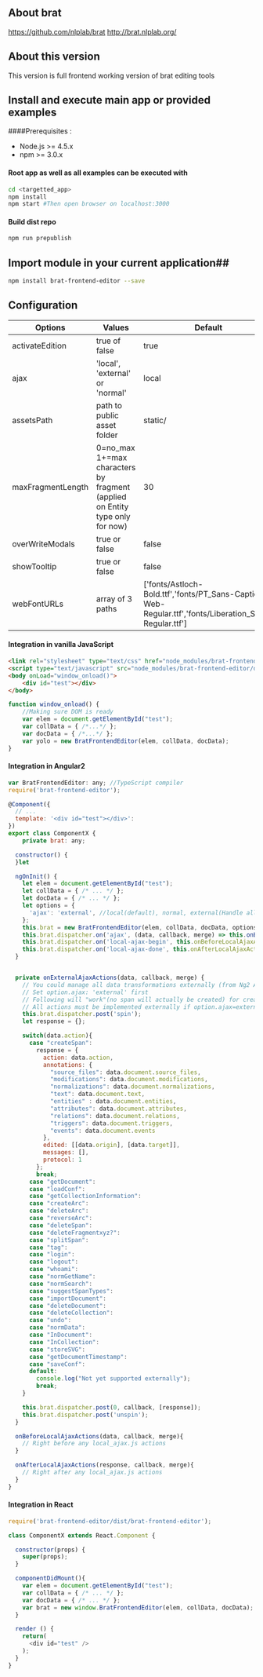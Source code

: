 ## About brat ##

https://github.com/nlplab/brat
http://brat.nlplab.org/

## About this version ##
This version is full frontend working version of brat editing tools


## Install and execute main app or provided examples
####Prerequisites :
- Node.js >= 4.5.x
- npm >= 3.0.x

#### Root app as well as all examples can be executed with
```bash
cd <targetted_app>
npm install
npm start #Then open browser on localhost:3000
```

#### Build dist repo
```bash
npm run prepublish
```

## Import module in your current application##
```bash
npm install brat-frontend-editor --save
```

## Configuration
| Options | Values | Default |
| --- | --- | --- |
| activateEdition | true of false | true |
| ajax | 'local', 'external' or 'normal' | local |
| assetsPath | path to public asset folder | static/ |
| maxFragmentLength | 0=no_max 1+=max characters by fragment (applied on Entity type only for now) | 30 |
| overWriteModals | true or false | false |
| showTooltip | true or false | false |
| webFontURLs | array of 3 paths | ['fonts/Astloch-Bold.ttf','fonts/PT_Sans-Caption-Web-Regular.ttf','fonts/Liberation_Sans-Regular.ttf'] |

#### Integration in vanilla JavaScript
```html
<link rel="stylesheet" type="text/css" href="node_modules/brat-frontend-editor/dist/brat-frontend-editor.min.css"/>
<script type="text/javascript" src="node_modules/brat-frontend-editor/dist/brat-frontend-editor.js"></script>
<body onLoad="window_onload()">
    <div id="test"></div>
</body>
```

```javascript
function window_onload() {
    //Making sure DOM is ready
    var elem = document.getElementById("test");
    var collData = { /*...*/ };
    var docData = { /*...*/ };
    var yolo = new BratFrontendEditor(elem, collData, docData);
}
```

#### Integration in Angular2
```javascript
var BratFrontendEditor: any; //TypeScript compiler
require('brat-frontend-editor');

@Component({
  // ...
  template: '<div id="test"></div>':
})
export class ComponentX {
    private brat: any;

  constructor() {
  }let

  ngOnInit() {
    let elem = document.getElementById("test");
    let collData = { /* ... */ };
    let docData = { /* ... */ };
    let options = {
      'ajax': 'external', //local(default), normal, external(Handle all 'ajax' actions by yourself)
    };
    this.brat = new BratFrontendEditor(elem, collData, docData, options);
    this.brat.dispatcher.on('ajax', (data, callback, merge) => this.onExternalAjaxActions(data, callback, merge));
    this.brat.dispatcher.on('local-ajax-begin', this.onBeforeLocalAjaxActions);
    this.brat.dispatcher.on('local-ajax-done', this.onAfterLocalAjaxActions);
  }


  private onExternalAjaxActions(data, callback, merge) {
    // You could manage all data transformations externally (from Ng2 App)
    // Set option.ajax: 'external' first
    // Following will "work"(no span will actually be created) for createSpan action
    // All actions must be implemented externally if option.ajax=external
    this.brat.dispatcher.post('spin');
    let response = {};

    switch(data.action){
      case "createSpan":
        response = {
          action: data.action,
          annotations: {
            "source_files": data.document.source_files,
            "modifications": data.document.modifications,
            "normalizations": data.document.normalizations,
            "text": data.document.text,
            "entities" : data.document.entities,
            "attributes": data.document.attributes,
            "relations": data.document.relations,
            "triggers": data.document.triggers,
            "events": data.document.events
          },
          edited: [[data.origin], [data.target]],
          messages: [],
          protocol: 1
        };
        break;
      case "getDocument":
      case "loadConf":
      case "getCollectionInformation":
      case "createArc":
      case "deleteArc":
      case "reverseArc":
      case "deleteSpan":
      case "deleteFragmentxyz?":
      case "splitSpan":
      case "tag":
      case "login":
      case "logout":
      case "whoami":
      case "normGetName":
      case "normSearch":
      case "suggestSpanTypes":
      case "importDocument":
      case "deleteDocument":
      case "deleteCollection":
      case "undo":
      case "normData":
      case "InDocument":
      case "InCollection":
      case "storeSVG":
      case "getDocumentTimestamp":
      case "saveConf":
      default:
        console.log("Not yet supported externally");
        break;
    }

    this.brat.dispatcher.post(0, callback, [response]);
    this.brat.dispatcher.post('unspin');
  }

  onBeforeLocalAjaxActions(data, callback, merge){
    // Right before any local_ajax.js actions
  }

  onAfterLocalAjaxActions(response, callback, merge){
    // Right after any local_ajax.js actions
  }
}
```

#### Integration in React
```javascript
require('brat-frontend-editor/dist/brat-frontend-editor');

class ComponentX extends React.Component {

  constructor(props) {
    super(props);
  }

  componentDidMount(){
    var elem = document.getElementById("test");
    var collData = { /* ... */ };
    var docData = { /* ... */ };
    var brat = new window.BratFrontendEditor(elem, collData, docData);
  }

  render () {
    return(
      <div id="test" />
    );
  }
}
```

